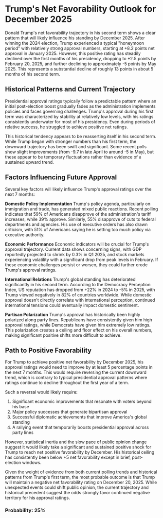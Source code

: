 # Trump's Net Favorability Outlook for December 2025

Donald Trump's net favorability trajectory in his second term shows a clear pattern that will likely influence his standing by December 2025. After winning the 2024 election, Trump experienced a typical "honeymoon period" with relatively strong approval numbers, starting at +8.2 points net approval in January 2025. However, this positive rating has steadily declined over the first months of his presidency, dropping to +2.5 points by February 20, 2025, and further declining to approximately -5 points by May 2025. This represents a substantial decline of roughly 13 points in about 5 months of his second term.

## Historical Patterns and Current Trajectory

Presidential approval ratings typically follow a predictable pattern where an initial post-election boost gradually fades as the administration implements policies and faces governing challenges. Trump's approval during his first term was characterized by stability at relatively low levels, with his ratings consistently underwater for most of his presidency. Even during periods of relative success, he struggled to achieve positive net ratings.

This historical tendency appears to be reasserting itself in his second term. While Trump began with stronger numbers than his first term, the downward trajectory has been swift and significant. Some recent polls show slight improvements (from -9.7 in late April to around -5 in May), but these appear to be temporary fluctuations rather than evidence of a sustained upward trend.

## Factors Influencing Future Approval

Several key factors will likely influence Trump's approval ratings over the next 7 months:

**Domestic Policy Implementation**
Trump's policy agenda, particularly on immigration and trade, has generated mixed public reactions. Recent polling indicates that 59% of Americans disapprove of the administration's tariff increases, while 39% approve. Similarly, 55% disapprove of cuts to federal departments and agencies. His use of executive orders has also drawn criticism, with 51% of Americans saying he is setting too much policy via executive authority.

**Economic Performance**
Economic indicators will be crucial for Trump's approval trajectory. Current data shows concerning signs, with GDP reportedly projected to shrink by 0.3% in Q1 2025, and stock markets experiencing volatility with a significant drop from peak levels in February. If these economic challenges persist or worsen, they could further erode Trump's approval ratings.

**International Relations**
Trump's global standing has deteriorated significantly in his second term. According to the Democracy Perception Index, US reputation has dropped from +22% in 2024 to -5% in 2025, with Trump viewed negatively in 82% of countries worldwide. While domestic approval doesn't directly correlate with international perception, continued international tensions could eventually impact domestic sentiment.

**Partisan Polarization**
Trump's approval has historically been highly polarized along party lines. Republicans have consistently given him high approval ratings, while Democrats have given him extremely low ratings. This polarization creates a ceiling and floor effect on his overall numbers, making significant positive shifts more difficult to achieve.

## Path to Positive Favorability

For Trump to achieve positive net favorability by December 2025, his approval ratings would need to improve by at least 5 percentage points in the next 7 months. This would require reversing the current downward trend, which is contrary to typical presidential approval patterns where ratings continue to decline throughout the first year of a term.

Such a reversal would likely require:
1. Significant economic improvements that resonate with voters beyond his base
2. Major policy successes that generate bipartisan approval
3. Successful diplomatic achievements that improve America's global standing
4. A rallying event that temporarily boosts presidential approval across party lines

However, statistical inertia and the slow pace of public opinion change suggest it would likely take a significant and sustained positive shock for Trump to reach net positive favorability by December. His historical ceiling has consistently been below +5 net favorability except in brief, post-election windows.

Given the weight of evidence from both current polling trends and historical patterns from Trump's first term, the most probable outcome is that Trump will maintain a negative net favorability rating on December 20, 2025. While unexpected events could shift public opinion, the current trajectory and historical precedent suggest the odds strongly favor continued negative territory for his approval ratings.

### Probability: 25%